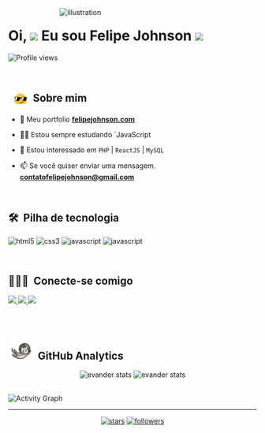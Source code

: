 
<img src="https://i.pinimg.com/originals/e8/f4/53/e8f453469a3ec97ecd354df465d73913.gif" min-width="400px" max-width="450px" width="400px" align="right" alt="illustration">
<h1 align="left">Oi, <img src="https://github.com/EvanderInacio/EvanderInacio/blob/main/images/Earth.gif?raw=true" width="30"> Eu sou Felipe Johnson
 <img src="https://raw.githubusercontent.com/kaueMarques/kaueMarques/master/hi.gif" width="30"></h1>

<p align="left"> <img src="https://komarev.com/ghpvc/?username=felipejohnson&color=191b1e" alt="Profile views" /> </p>

<br>

 ## &nbsp; <img src="images/oculos.gif " width="30" align="center"> &nbsp;Sobre mim
 
- 🚀 Meu portfolio **[ felipejohnson.com](https://felipee-johnson.web.app/)**

- 👨‍💻  Estou sempre estudando `JavaScript

- 👀 Estou interessado em `PHP` | `ReactJS` | `MySQL`

- 📫 Se você quiser enviar uma mensagem.  **contatofelipejohnson@gmail.com**

<br>

## 🛠 &nbsp;Pilha de tecnologia

<p align="left">
 
 <img src="https://img.shields.io/badge/-HTML5-rgb(25, 27, 30)?style=for-the-badge&logo=html5&logoColor=rgb(150, 118, 228)" alt="html5"/> 
 
 <img src="https://img.shields.io/badge/CSS3-rgb(25, 27, 30)?style=for-the-badge&logo=css3&logoColor=rgb(150, 118, 228)" alt="css3"/>
 
 <img src="https://img.shields.io/badge/JavaScript-rgb(25, 27, 30)?style=for-the-badge&logo=javascript&logoColor=rgb(150, 118, 228)" alt="javascript"/> 
 
 <img src="https://img.shields.io/badge/Python-rgb(25, 27, 30)?style=for-the-badge&logo=python&logoColor=rgb(150, 118, 228)" alt="javascript"/> 
 
</p>
  
<br>

## 👨🏻‍💼 &nbsp;Conecte-se comigo

<p align="left">
 
 <a href="https://www.instagram.com/felipee.johnson/" alt="insta">
  <img src="https://img.shields.io/badge/-Instagram-rgb(25, 27, 30)?style=for-the-badge&logo=Instagram&logoColor=rgb(150, 118, 228)&link=https://www.instagram.com/felipee.johnson/"/> 
 </a>
 
 <a href="mailto:contatofelipejohnson@gmail.com" alt="email">
  <img src="https://img.shields.io/badge/-Email-rgb(25, 27, 30)?style=for-the-badge&logo=gmail&logoColor=rgb(150, 118, 228)&link=mailto:contatofelipejohnson@gmail.com"/> 
 </a>
 
 <a href="https://felipee-johnson.web.app/" alt="Portfolio">
  <img src="https://img.shields.io/badge/my_portfolio-rgb(25, 27, 30)?style=for-the-badge&logo=ko-fi&logoColor=rgb(150, 118, 228)&link=https://felipee-johnson.web.app/"/>
 </a>

 </p>

<br>

## <img src="images/gato_astronauta.gif" width="50" height="50" align="10">  &nbsp;GitHub Analytics

<div align="center">
<img height='180em' src="https://github-readme-stats.vercel.app/api?username=felipejohnson&show_icons=true=anuraghazra&show_icons=true&theme=aura" alt="evander stats"/>
<img height='180em' src="https://github-readme-stats.vercel.app/api/top-langs/?username=felipejohnson&layout=compact&theme=aura" alt="evander stats"/>
 </div>
  
<br>

![Activity Graph](https://activity-graph.herokuapp.com/graph?username=felipejohnson&hide_border=true&theme=react-dark)

----

<p align="center">
   
  <a href="https://github.com/felipejohnson?tab=repositories&sort=stargazers">
   <img alt="stars" title="Total stars on GitHub" 
   src="https://custom-icon-badges.herokuapp.com/badge/dynamic/json?logo=star&color=000030&labelColor=000&label=Stars&style=for-the-badge&query=%24.stars&url=https://api.github-star-counter.workers.dev/user/felipejohnson"/></a>
  <a href="https://github.com/felipejohnson?tab=followers">
    <img alt="followers" title="Follow me on Github" src="https://custom-icon-badges.herokuapp.com/github/followers/felipejohnson?color=000030&labelColor=000&style=for-the-badge&logo=person-add&label=Follow&logoColor=white"/></a>
</p>
